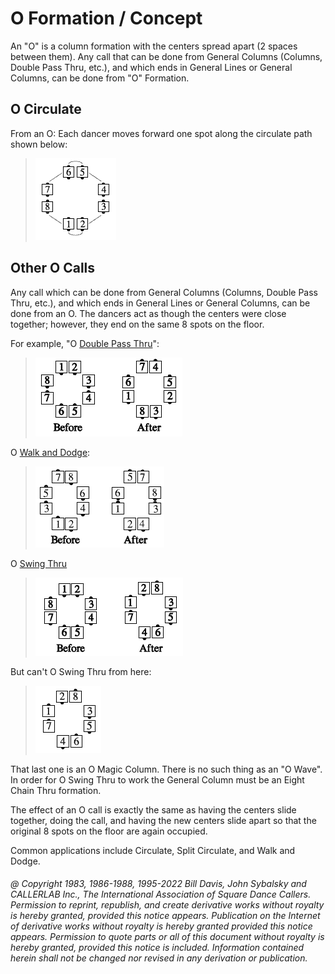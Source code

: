
# O Formation / Concept

An "O" is a column formation with the centers spread
apart (2 spaces between them). Any call that can be done
from General Columns (Columns, Double Pass Thru,
etc.), and which ends in General Lines or General Columns,
can be done from "O" Formation.

## O Circulate
From an O: Each dancer moves forward one spot along the circulate path shown below:

> 
> ![alt](o_formation_1.png)
> 

## Other O Calls  
Any call which can be done from
General Columns (Columns, Double Pass Thru, etc.), and which ends in
General Lines or General Columns, can be
done from an O. The dancers act as though the centers
were close together; however, they end on the same 8 spots
on the floor. 

For example, "O [Double Pass Thru](../b1/double_pass_thru.md)":

> 
> ![alt](o_formation_2.png)
> 

O [Walk and Dodge](../ms/walk_and_dodge.md):


> 
> ![alt](o_formation_3.png)
> 

O [Swing Thru](../b2/swing_thru.md)

> 
> ![alt](o_formation_4.png)
> 

But can't O Swing Thru from here:

> 
> ![alt](o_formation_5.png)
> 

That last one is an O Magic Column. There is no such
thing as an "O Wave".
In order for O Swing Thru to
work the General Column must be an Eight Chain Thru formation.

The effect of an O call is exactly the same as having the
centers slide together, doing the call, and having the new
centers slide apart so that the original 8 spots on the
floor are again occupied.

Common applications include Circulate, Split Circulate, and Walk and Dodge.

###### @ Copyright 1983, 1986-1988, 1995-2022 Bill Davis, John Sybalsky and CALLERLAB Inc., The International Association of Square Dance Callers. Permission to reprint, republish, and create derivative works without royalty is hereby granted, provided this notice appears. Publication on the Internet of derivative works without royalty is hereby granted provided this notice appears. Permission to quote parts or all of this document without royalty is hereby granted, provided this notice is included. Information contained herein shall not be changed nor revised in any derivation or publication.
